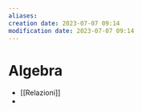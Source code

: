```yaml
---
aliases: 
creation date: 2023-07-07 09:14
modification date: 2023-07-07 09:14
---
```

# Algebra
- [[Relazioni]]
- 